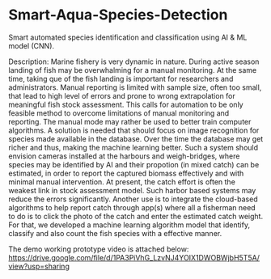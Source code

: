 # Smart-Aqua-Species-Detection
Smart automated species identification and classification using AI &amp; ML model (CNN).

Description:
Marine fishery is very dynamic in nature. During active season landing of fish may be overwhalming for a manual monitoring. At the same time, taking que of the fish landing is important for researchers and administrators. Manual reporting is limited with sample size, often too small, that lead to high level of errors and prone to wrong extrapolation for meaningful fish stock assessment. This calls for automation to be only feasible method to overcome limitations of manual monitoring and reporting. The manual mode may rather be used to better train computer algorithms. A solution is needed that should focus on image recognition for species made available in the database. Over the time the database may get richer and thus, making the machine learning better. Such a system should envision cameras installed at the harbours and weigh-bridges, where species may be identified by AI and their propotion (in mixed catch) can be estimated, in order to report the captured biomass effectively and with minimal manual intervention. At present, the catch effort is often the weakest link in stock assessment model. Such harbor based systems may reduce the errors significantly. Another use is to integrate the cloud-based algorithms to help report catch through app(s) where all a fisherman need to do is to click the photo of the catch and enter the estimated catch weight. For that, we developed a machine learning algorithm model that identify, classify and also count the fish species with a effective manner.

The demo working prototype video is attached below:
https://drive.google.com/file/d/1PA3PiVhG_LzvNJ4YOIX1DWOBWjbH5T5A/view?usp=sharing
